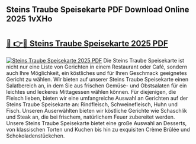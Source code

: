 ## Steins Traube Speisekarte PDF Download Online 2025 1vXHo

# <h2><a href="http://gccr55r.nevu.top/?p=Steins+Traube+Speisekarte">🔗 👉🔴 Steins Traube Speisekarte 2025 PDF</a></h2>

[![Steins Traube Speisekarte 2025 PDF](https://i.imgur.com/dBaPXMq.png)](http://gccr55r.nevu.top/?p=Steins+Traube+Speisekarte)
Die Steins Traube Speisekarte ist nicht nur eine Liste von Gerichten in einem Restaurant oder Café, sondern auch Ihre Möglichkeit, ein köstliches und für Ihren Geschmack geeignetes Gericht zu wählen. Wir bieten auf unserer Steins Traube Speisekarte einen Salatbereich an, in dem Sie aus frischen Gemüse- und Obstsalaten für ein leichtes und leckeres Mittagessen wählen können. Für diejenigen, die Fleisch lieben, bieten wir eine umfangreiche Auswahl an Gerichten auf der Steins Traube Speisekarte an: Rindfleisch, Schweinefleisch, Huhn und Fisch. Unseren Auserwählten bieten wir köstliche Gerichte wie Schaschlik und Steak an, die bei frischem, natürlichem Feuer zubereitet werden. Unsere Steins Traube Speisekarte bietet eine große Auswahl an Desserts, von klassischen Torten und Kuchen bis hin zu exquisiten Crème Brûlée und Schokoladenstückchen.
